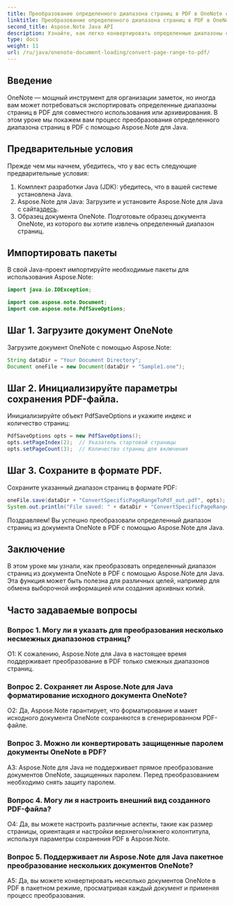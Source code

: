 ```yaml
---
title: Преобразование определенного диапазона страниц в PDF в OneNote с помощью Java
linktitle: Преобразование определенного диапазона страниц в PDF в OneNote с помощью Java
second_title: Aspose.Note Java API
description: Узнайте, как легко конвертировать определенные диапазоны страниц из OneNote в PDF с помощью Aspose.Note для Java. Сохраняйте форматирование и макет без особых усилий.
type: docs
weight: 11
url: /ru/java/onenote-document-loading/convert-page-range-to-pdf/
---
```

## Введение

OneNote — мощный инструмент для организации заметок, но иногда вам может потребоваться экспортировать определенные диапазоны страниц в PDF для совместного использования или архивирования. В этом уроке мы покажем вам процесс преобразования определенного диапазона страниц в PDF с помощью Aspose.Note для Java.

## Предварительные условия

Прежде чем мы начнем, убедитесь, что у вас есть следующие предварительные условия:

1. Комплект разработки Java (JDK): убедитесь, что в вашей системе установлена Java.
2.  Aspose.Note для Java: Загрузите и установите Aspose.Note для Java с сайта[здесь](https://releases.aspose.com/note/java/).
3. Образец документа OneNote. Подготовьте образец документа OneNote, из которого вы хотите извлечь определенный диапазон страниц.

## Импортировать пакеты

В свой Java-проект импортируйте необходимые пакеты для использования Aspose.Note:

```java
import java.io.IOException;

import com.aspose.note.Document;
import com.aspose.note.PdfSaveOptions;
```

## Шаг 1. Загрузите документ OneNote

Загрузите документ OneNote с помощью Aspose.Note:

```java
String dataDir = "Your Document Directory";
Document oneFile = new Document(dataDir + "Sample1.one");
```

## Шаг 2. Инициализируйте параметры сохранения PDF-файла.

Инициализируйте объект PdfSaveOptions и укажите индекс и количество страниц:

```java
PdfSaveOptions opts = new PdfSaveOptions();
opts.setPageIndex(2);  // Указатель стартовой страницы
opts.setPageCount(3);  // Количество страниц для включения
```

## Шаг 3. Сохраните в формате PDF.

Сохраните указанный диапазон страниц в формате PDF:

```java
oneFile.save(dataDir + "ConvertSpecificPageRangeToPdf_out.pdf", opts);
System.out.println("File saved: " + dataDir + "ConvertSpecificPageRangeToPdf_out.pdf");
```

Поздравляем! Вы успешно преобразовали определенный диапазон страниц из документа OneNote в PDF с помощью Aspose.Note для Java.

## Заключение

В этом уроке мы узнали, как преобразовать определенный диапазон страниц из документа OneNote в PDF с помощью Aspose.Note для Java. Эта функция может быть полезна для различных целей, например для обмена выборочной информацией или создания архивных копий.

## Часто задаваемые вопросы

### Вопрос 1. Могу ли я указать для преобразования несколько несмежных диапазонов страниц?

О1: К сожалению, Aspose.Note для Java в настоящее время поддерживает преобразование в PDF только смежных диапазонов страниц.

### Вопрос 2. Сохраняет ли Aspose.Note для Java форматирование исходного документа OneNote?

О2: Да, Aspose.Note гарантирует, что форматирование и макет исходного документа OneNote сохраняются в сгенерированном PDF-файле.

### Вопрос 3. Можно ли конвертировать защищенные паролем документы OneNote в PDF?

A3: Aspose.Note для Java не поддерживает прямое преобразование документов OneNote, защищенных паролем. Перед преобразованием необходимо снять защиту паролем.

### Вопрос 4. Могу ли я настроить внешний вид созданного PDF-файла?

О4: Да, вы можете настроить различные аспекты, такие как размер страницы, ориентация и настройки верхнего/нижнего колонтитула, используя параметры сохранения PDF в Aspose.Note.

### Вопрос 5. Поддерживает ли Aspose.Note для Java пакетное преобразование нескольких документов OneNote?

A5: Да, вы можете конвертировать несколько документов OneNote в PDF в пакетном режиме, просматривая каждый документ и применяя процесс преобразования.